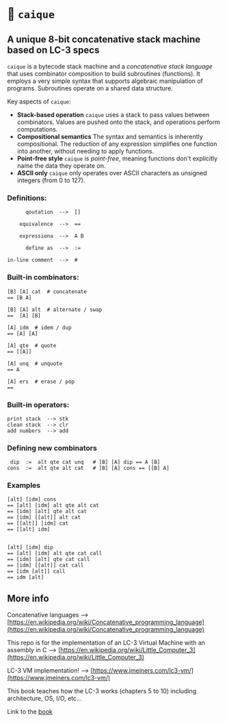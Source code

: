 # 🦜 `caique`

## A unique 8-bit concatenative stack machine based on LC-3 specs
`caique` is a bytecode stack machine and a *concatenative stack language* that uses combinator composition to build subroutines (functions). It employs a very simple syntax that supports algebraic manipulation of programs. Subroutines operate on a shared data structure.

Key aspects of `caique`:
*   **Stack-based operation** `caique` uses a stack to pass values between combinators. Values are pushed onto the stack, and operations perform computations.
*   **Compositional semantics** The syntax and semantics is inherently compositional. The reduction of any expression simplifies one function into another, without needing to apply functions.
*   **Point-free style** `caique` is *point-free*, meaning functions don't explicitly name the data they operate on.
*   **ASCII only** `caique` only operates over ASCII characters as unsigned integers (from 0 to 127).

### Definitions:
```
      qoutation  -->  []

    equivalence  -->  ==

    expressiona  -->  A B

      define as  -->  :=

in-line comment  -->  #
```

### Built-in combinators:

```
[B] [A] cat  # concatenate
== [B A]

[B] [A] alt  # alternate / swap
==  [A] [B]

[A] idm  # idem / dup
== [A] [A]

[A] qte  # quote
== [[A]]

[A] unq  # unquote
== A

[A] ers  # erase / pop
==
```

### Built-in operators:

```
print stack  --> stk 
clean stack  --> clr
add numbers  --> add
```

### Defining new combinators

```
 dip  :=  alt qte cat unq   # [B] [A] dip == A [B]
cons  :=  alt qte alt cat   # [B] [A] cons == [[B] A]    
```

### Examples

```
[alt] [idm] cons
== [alt] [idm] alt qte alt cat
== [idm] [alt] qte alt cat
== [idm] [[alt]] alt cat
== [[alt]] [idm] cat
== [[alt] idm]


[alt] [idm] dip
== [alt] [idm] alt qte cat call
== [idm] [alt] qte cat call
== [idm] [[alt]] cat call
== [idm [alt]] call
== idm [alt]
```

## More info
Concatenative languages --> [https://en.wikipedia.org/wiki/Concatenative_programming_language](https://en.wikipedia.org/wiki/Concatenative_programming_language)

This repo is for the implementation of an LC-3 Virtual Machine with an assembly in C --> [https://en.wikipedia.org/wiki/Little_Computer_3](https://en.wikipedia.org/wiki/Little_Computer_3)

LC-3 VM implementation! --> [https://www.jmeiners.com/lc3-vm/](https://www.jmeiners.com/lc3-vm/)

This book teaches how the LC-3 works (chapters 5 to 10) including architecture, OS, I/O, etc...

Link to the [book](https://www.amazon.com/Introduction-Computing-Systems-Gates-Beyond-dp-1260150534/dp/1260150534/ref=dp_ob_title_bk)
